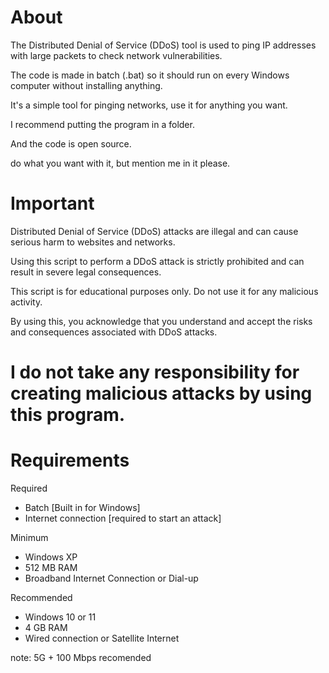 # About
The Distributed Denial of Service (DDoS) tool is used to ping IP addresses with large packets to check network vulnerabilities.

The code is made in batch (.bat) so it should run on every Windows computer without installing anything.

It's a simple tool for pinging networks, use it for anything you want.

I recommend putting the program in a folder.

And the code is open source.

do what you want with it, but mention me in it please.


# Important
Distributed Denial of Service (DDoS) attacks are illegal and can cause serious harm to websites and networks.

Using this script to perform a DDoS attack is strictly prohibited and can result in severe legal consequences.

This script is for educational purposes only. Do not use it for any malicious activity.

By using this, you acknowledge that you understand and accept the risks and consequences associated with DDoS attacks.


# I do not take any responsibility for creating malicious attacks by using this program.

# Requirements
Required
- Batch [Built in for Windows]
- Internet connection [required to start an attack]

Minimum
- Windows XP
- 512 MB RAM
- Broadband Internet Connection or Dial-up


Recommended
- Windows 10 or 11
- 4 GB RAM
- Wired connection or Satellite Internet

note: 5G + 100 Mbps recomended
